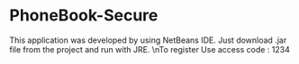 # PhoneBook-Secure
This application was developed by using NetBeans IDE. Just download .jar file from the project and run with JRE. \nTo register Use access code : 1234
